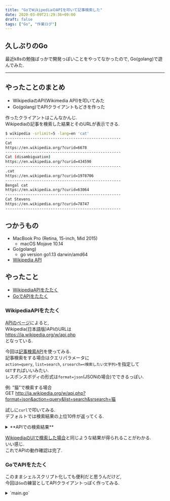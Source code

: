 ```yaml
---
title: "GoでWikipediaのAPIを叩いて記事検索した"
date: 2020-03-09T21:29:36+09:00
draft: false
tags: ["Go", "作業ログ"]
---
```


## 久しぶりのGo
最近k8sの勉強ばっかで開発っぽいことをやってなかったので, Go(golang)で遊んでみた.  

<!--more-->
---

## やったことのまとめ

- WikipediaのAPI(Wikimedia API)を叩いてみた
- Go(golang)でAPIクライアントもどきを作った

作ったクライアントはこんなかんじ.  
Wikipediaの記事を検索した結果とそのURLが表示できる.  
```bash
$ wikipedia -srlimit=5 -lang=en 'cat'
---------------------------------------------------
Cat
https://en.wikipedia.org/?curid=6678
---------------------------------------------------
Cat (disambiguation)
https://en.wikipedia.org/?curid=434590
---------------------------------------------------
.cat
https://en.wikipedia.org/?curid=1978706
---------------------------------------------------
Bengal cat
https://en.wikipedia.org/?curid=63064
---------------------------------------------------
Cat Stevens
https://en.wikipedia.org/?curid=78747
---------------------------------------------------
```

## つかうもの
- MacBook Pro (Retina, 15-inch, Mid 2015)
    - macOS Mojave 10.14
- Go(golang)
    - go version go1.13 darwin/amd64
- [Wikipedia API](https://www.mediawiki.org/wiki/API:Main_page/ja)

## やったこと

- [WikipediaAPIをたたく](#wikipediaapiをたたく)
- [GoでAPIをたたく](#goでapiをたたく)

### WikipediaAPIをたたく
[APIのページ](https://www.mediawiki.org/wiki/API:Main_page/ja)によると,  
Wikipedia(日本語版)APIのURLは  
https://ja.wikipedia.org/w/api.php  
となっている.  

今回は[記事検索API](https://www.mediawiki.org/wiki/API:Search)を使ってみる.  
記事検索をする場合はクエリパラメータに  
`action=query`, `list=search`, `srsearch=<検索したい文字列>`を指定して  
`GET`すればいいみたい.  
レスポンスボディの形式は`format=json`(JSONの場合)でできるっぽい.  

例: "猫"で検索する場合  
GET http://ja.wikipedia.org/w/api.php?format=json&action=query&list=search&srsearch=猫  

試しに`curl`で叩いてみる.  
デフォルトでは検索結果の上位10件が返ってくる.  

<details><summary>**APIでの検索結果**</summary><div>
```bash
# なんかリダイレクトされるみたいなのでLオプションは必須
# JSONはjqでいい感じに整形する
$ curl -sSL 'http://ja.wikipedia.org/w/api.php?action=query&format=json&list=search&srsearch=猫' | jq
{
  "batchcomplete": "",
  "continue": {
    "sroffset": 10,
    "continue": "-||"
  },
  "query": {
    "searchinfo": {
      "totalhits": 26227
    },
    "search": [
      {
        "ns": 0,
        "title": "ネコ",
        "pageid": 1215264,
        "size": 123050,
        "wordcount": 16730,
        "snippet": "黒<span class=\"searchmatch\">猫</span> - 全身の毛が黒色の<span class=\"searchmatch\">猫</span>。 白猫 - 全身の毛が白色の<span class=\"searchmatch\">猫</span>。 トラネコ（タビー） - トラのような縞模様がある<span class=\"searchmatch\">猫</span>。茶トラ<span class=\"searchmatch\">猫</span>、キジ<span class=\"searchmatch\">猫</span>、サバ<span class=\"searchmatch\">猫</span>など。 三毛<span class=\"searchmatch\">猫</span> - 3色（一般的に白・茶色・黒）の<span class=\"searchmatch\">猫</span>。 錆び<span class=\"searchmatch\">猫</span> - 黒と茶色の2色の<span class=\"searchmatch\">猫</span>。 はちわれ - 顔面が鼻筋を境にした八の字形の2色になっている<span class=\"searchmatch\">猫</span>。",
        "timestamp": "2020-03-03T14:46:03Z"
      },
      {
        "ns": 0,
        "title": "三毛猫ホームズシリーズ",
        "pageid": 227387,
        "size": 55409,
        "wordcount": 7737,
        "snippet": "収録作品　三毛猫ホームズの運動会・三毛<span class=\"searchmatch\">猫</span>ホームズのスクープ・三毛<span class=\"searchmatch\">猫</span>ホームズのバカンス・三毛<span class=\"searchmatch\">猫</span>ホームズの温泉旅行・三毛<span class=\"searchmatch\">猫</span>ホームズの殺人展覧会・三毛<span class=\"searchmatch\">猫</span>ホームズのバースデー・パーティ （9）三毛<span class=\"searchmatch\">猫</span>ホームズのびっくり箱 収録作品　三毛<span class=\"searchmatch\">猫</span>ホームズのびっくり箱・三毛<span class=\"searchmatch\">猫</span>ホームズの名演奏・三毛<span class=\"searchmatch\">猫</span>ホームズのパニック・三毛<span class=\"searchmatch\">猫</span>ホームズの幽霊退治・三毛<span class=\"searchmatch\">猫</span>",
        "timestamp": "2020-02-20T12:43:57Z"
      },
      {
        "ns": 0,
        "title": "1905年",
        "pageid": 2506,
        "size": 26827,
        "wordcount": 3310,
        "snippet": "が、1962年からは公式な場では使用されていない。 1月1日 - 日露戦争：旅順開城 1月1日 - 夏目漱石が『ホトトギス』1月号で、処女作『吾輩は<span class=\"searchmatch\">猫</span>である』を連載開始 1月22日 - サンクトペテルブルクで血の日曜日事件発生 1月23日 - 奈良県鷲家口（現・吉野郡東吉野村）でニホンオオカミの捕",
        "timestamp": "2020-01-23T07:22:49Z"
      },
      {
        "ns": 0,
        "title": "吾輩は猫である",
        "pageid": 13241,
        "size": 32502,
        "wordcount": 4469,
        "snippet": "『吾輩は<span class=\"searchmatch\">猫</span>である』（わがはいはねこである）は、夏目漱石の長編小説であり、処女小説である。1905年（明治38年）1月、『ホトトギス』に発表され、好評を博したため、翌1906年（明治39年）8月まで継続した。 「吾輩は<span class=\"searchmatch\">猫</span>である。名前はまだ無い。どこで生れたかとんと見当がつかぬ。」という書き出しで始ま",
        "timestamp": "2020-02-03T23:11:05Z"
      },
      {
        "ns": 0,
        "title": "猫騙し",
        "pageid": 229647,
        "size": 3049,
        "wordcount": 432,
        "snippet": "<span class=\"searchmatch\">猫</span>騙し（ねこだまし）とは相撲の戦法の一種である。 立合いと同時に相手力士の目の前に両手を突き出して掌を合わせて叩くもので、相手の目をつぶらせることを目的とする奇襲戦法の一つ。相手に隙を作り、有利な体勢を作るために使われる。普通の立合いではかなわないような、はるかに強い相手に対する一発勝負に使われる",
        "timestamp": "2019-07-18T01:55:22Z"
      },
      {
        "ns": 0,
        "title": "クイズRPG 魔法使いと黒猫のウィズ",
        "pageid": 2969296,
        "size": 32428,
        "wordcount": 4747,
        "snippet": "『クイズRPG 魔法使いと黒<span class=\"searchmatch\">猫</span>のウィズ』（クイズRPG まほうつかいとくろねこのウィズ）は、2013年にコロプラで配信を開始したソーシャルゲーム。 2013年3月にAndroid版が、4月22日にiOS版が配信開始された。 2013年8月20日に英語版を日本・韓国・中国以外の全世界で、韓国語版を韓国で、それぞれGoogle",
        "timestamp": "2020-03-03T09:36:04Z"
      },
      {
        "ns": 0,
        "title": "長靴猫シリーズ",
        "pageid": 2623926,
        "size": 26739,
        "wordcount": 3221,
        "snippet": "『長靴<span class=\"searchmatch\">猫</span>シリーズ』（ながぐつねこシリーズ）は、ペローの童話『長靴をはいた<span class=\"searchmatch\">猫</span>』を原作とする、東映動画（現：東映アニメーション）製作による劇場版長編アニメーション映画シリーズの通称。『長靴をはいた<span class=\"searchmatch\">猫</span>』（1969年）、『ながぐつ三銃士』（1972年）、『長靴をはいた<span class=\"searchmatch\">猫</span>",
        "timestamp": "2020-02-20T12:09:42Z"
      },
      {
        "ns": 0,
        "title": "三味線",
        "pageid": 19199,
        "size": 17244,
        "wordcount": 2591,
        "snippet": "三味線（しゃみせん）は、日本の有棹弦楽器。もっぱら弾(はじ)いて演奏される撥弦楽器である。四角状の扁平な木製の胴の両面に<span class=\"searchmatch\">猫</span>や犬の皮を張り、胴を貫通して伸びる棹に張られた弦を、通常、銀杏形の撥（ばち）で弾き演奏する。 成立は15世紀から16世紀にかけてとされ、戦国時代に琉球（現在の沖縄県）から伝来し",
        "timestamp": "2020-02-26T01:02:18Z"
      },
      {
        "ns": 0,
        "title": "グーグーだって猫である",
        "pageid": 1181328,
        "size": 17396,
        "wordcount": 1792,
        "snippet": "『グーグーだって<span class=\"searchmatch\">猫</span>である』（グーグーだってねこである）は大島弓子の漫画作品、およびそれを原作とした映画作品およびテレビドラマ作品。 タイトル・ロールとなっているアメリカンショートヘアの<span class=\"searchmatch\">猫</span>、「グーグー」を始めとする<span class=\"searchmatch\">猫</span>たちと作者との生活を綴ったエッセイ漫画。『ヤングロゼ』1996年11月号から1997",
        "timestamp": "2020-02-26T13:44:59Z"
      },
      {
        "ns": 0,
        "title": "迷い猫オーバーラン!",
        "pageid": 1727982,
        "size": 70796,
        "wordcount": 9877,
        "snippet": "PJ ライトノベル ポータル 文学 『迷い<span class=\"searchmatch\">猫</span>オーバーラン！』（まよいねこオーバーラン！）は、松智洋による日本のライトノベル。 集英社スーパーダッシュ文庫より、2008年10月から全12巻が刊行されている。イラストは9巻までぺこが担当していたが、10巻はヤス、11巻は氷川へきる、最終12巻はみつみ美",
        "timestamp": "2020-01-25T04:22:18Z"
      }
    ]
  }
}
```
</div></details>

[WikipediaのUIで検索した場合](https://ja.wikipedia.org/w/index.php?sort=relevance&search=%E7%8C%AB&title=%E7%89%B9%E5%88%A5:%E6%A4%9C%E7%B4%A2&profile=advanced&fulltext=1&advancedSearch-current=%7B%7D&ns0=1)と同じような結果が得られることがわかる.  
いい感じ.  
これでAPIの動作確認は完了.  

### GoでAPIをたたく
このままシェルスクリプト化しても便利だと思うんだけど,  
今回は`Go`の練習としてAPIクライアントっぽく作ってみる.  

<details><summary>`main.go`</summary><div>
```go
package main

import (
	"encoding/json"
	"flag"
	"fmt"
	"io/ioutil"
	"log"
	"net/http"
	"net/url"
	"os"
)

// JSONをパースするための構造体を定義
type WikipediaResponse struct {
	Query Query `json:"query"`
}

type Query struct {
	SearchInfo SearchInfo `json:"searchinfo"`
	Search     []Search   `json:"search"`
}

type SearchInfo struct {
	Totalhits int `json:"totalhits"`
}

type Search struct {
	Title  string `json:"title"`
	PageId int    `json:"pageid"`
	// Snippet string `json:"snippet"`
}

func main() {
	// 引数チェック
	var language = flag.String("lang", "ja", "検索するwikiの言語. default: ja")
	var srlimit = flag.Int("srlimit", 10, "検索件数. default: 10")
	flag.Parse()
	if flag.NArg() != 1 {
		fmt.Println("検索ワードを指定してください")
		os.Exit(1)
	}
	if flag.NFlag() > 2 {
		fmt.Println("言語以外のフラグは無効です")
		os.Exit(1)
	}
	arg := flag.Arg(0)

	// APIを叩くためのURL作成
	baseUrl := url.URL{}
	baseUrl.Scheme = "http"
	baseUrl.Host = fmt.Sprintf("%s.wikipedia.org", *language)
	baseUrl.Path = "w/api.php"
	query := baseUrl.Query()
	query.Set("action", "query")
	query.Set("list", "search")
	query.Set("srsearch", arg)
	query.Set("srlimit", fmt.Sprintf("%d", *srlimit))
	query.Set("format", "json")
	baseUrl.RawQuery = query.Encode()

	// 記事検索APIを叩く
	resp, err := http.Get(baseUrl.String())
	if err != nil {
		log.Fatal(err)
	}
	defer resp.Body.Close()

	// レスポンスをパースする
	body, err := ioutil.ReadAll(resp.Body)
	wikipediaResponse := new(WikipediaResponse)
	err = json.Unmarshal(body, wikipediaResponse)

	// ヒットした記事が0件の場合は終了
	if wikipediaResponse.Query.SearchInfo.Totalhits <= 0 {
		fmt.Println("記事が見つかりませんでした。")
		os.Exit(1)
	}

	// 記事タイトルとURLを表示
	for _, v := range wikipediaResponse.Query.Search {
		fmt.Println("---------------------------------------------------")
		fmt.Println(v.Title)
		fmt.Printf("https://%s.wikipedia.org/?curid=%d\n", *language, v.PageId)
	}
	fmt.Println("---------------------------------------------------")

}
```
</div></details>

やったこととしては  

- 引数でのクエリパラメータとオプションの受け付け
- リクエストURLの組み立てとAPIへのHTTPリクエストの実行
- レスポンス(JSON)のパース
- 必要な情報の表示

だけ.  
特に難しかったのはAPIを叩く部分とレスポンスのパース部分.  

APIを叩く部分については[`net/url`](https://golang.org/pkg/net/url/)を使ってURLを組み立てて,  
[`net/http`](https://golang.org/pkg/net/http/)を使ってリクエストを投げるようにした.  
基本的にはcurlで叩いたときと同じリクエストを送るようにした.  

公式パッケージ[`encoding/json`](https://golang.org/pkg/encoding/json/)を使ったJSONのパースは結構面倒で,  
事前にJSONの構造を構造体として定義してやる必要がある.  
APIのレスポンスはJSONが結構入れ子になっているので書くのが大変だった.  

また, 今回はレスポンスのJSONから記事タイトルとidだけ抜き出して,  
https://ja.wikipedia.org/?curid=1215264 の形式にすることでページへのリンクを作成するようにした.  

実際に使ってみるとこんな感じ.  

```bash
# ビルドする
$ ls
go.mod  main.go
$ go build -o $GOPATH/bin/wikipedia .

# GOPATHがPATHに入っていればwikipediaコマンドを呼び出せる
$ wikipedia '猫'
---------------------------------------------------
ネコ
https://ja.wikipedia.org/?curid=1215264
---------------------------------------------------
三毛猫ホームズシリーズ
https://ja.wikipedia.org/?curid=227387
---------------------------------------------------
1905年
https://ja.wikipedia.org/?curid=2506
---------------------------------------------------
吾輩は猫である
https://ja.wikipedia.org/?curid=13241
---------------------------------------------------
猫騙し
https://ja.wikipedia.org/?curid=229647
---------------------------------------------------
クイズRPG 魔法使いと黒猫のウィズ
https://ja.wikipedia.org/?curid=2969296
---------------------------------------------------
長靴猫シリーズ
https://ja.wikipedia.org/?curid=2623926
---------------------------------------------------
三味線
https://ja.wikipedia.org/?curid=19199
---------------------------------------------------
グーグーだって猫である
https://ja.wikipedia.org/?curid=1181328
---------------------------------------------------
迷い猫オーバーラン!
https://ja.wikipedia.org/?curid=1727982
---------------------------------------------------

# 実行時引数でオプションを変えられる
$ wikipedia -lang=en -srlimit=3 'イチロー'
---------------------------------------------------
Ichirō
https://en.wikipedia.org/?curid=1067866
---------------------------------------------------
Orix Buffaloes
https://en.wikipedia.org/?curid=1145207
---------------------------------------------------
Ichiro Suzuki
https://en.wikipedia.org/?curid=66417
---------------------------------------------------
```
なんかそれっぽいのが作れた.  
やったぜ.  

つくったやつはここ.  
https://github.com/uzimihsr/wikipedia-search  

APIクライアントはこんな感じで一度作ってしまえば他にもいろいろできそう.  
時間があれば他のAPIにも対応させてwikipedia用のコマンドラインツールみたいなのを作っても面白いかもしれない(需要はなさそう).  

## おまけ
のび〜をするねこ  
![ストレッチそとちゃん](/images/2020-03-09-sotochan.jpg)  
